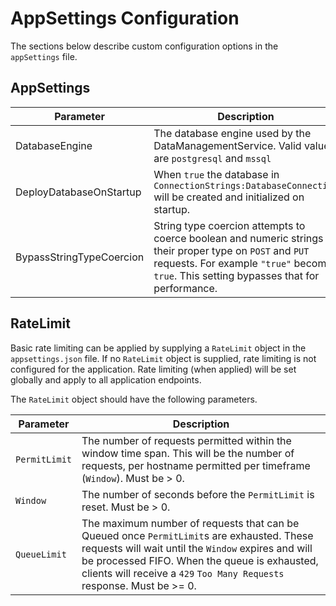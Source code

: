 # AppSettings Configuration

The sections below describe custom configuration options in the `appSettings` file.

## AppSettings

| Parameter                | Description                                                                                                                                                                                             |
| ------------------------ | ------------------------------------------------------------------------------------------------------------------------------------------------------------------------------------------------------- |
| DatabaseEngine           | The database engine used by the DataManagementService. Valid values are `postgresql` and `mssql`                                                                                                        |
| DeployDatabaseOnStartup  | When `true` the database in `ConnectionStrings:DatabaseConnection` will be created and initialized on startup.                                                                                          |
| BypassStringTypeCoercion | String type coercion attempts to coerce boolean and numeric strings to their proper type on `POST` and `PUT` requests. For example `"true"` becomes `true`. This setting bypasses that for performance. |

## RateLimit

Basic rate limiting can be applied by supplying a `RateLimit` object in the
`appsettings.json` file. If no `RateLimit` object is supplied, rate limiting is
not configured for the application. Rate limiting (when applied) will be set
globally and apply to all application endpoints.

The `RateLimit` object should have the following parameters.

| Parameter     | Description                                                                                                                                                                                                                                                                |
| ------------- | -------------------------------------------------------------------------------------------------------------------------------------------------------------------------------------------------------------------------------------------------------------------------- |
| `PermitLimit` | The number of requests permitted within the window time span. This will be the number of requests, per hostname permitted per timeframe (`Window`). Must be > 0.                                                                                                           |
| `Window`      | The number of seconds before the `PermitLimit` is reset. Must be > 0.                                                                                                                                                                                                      |
| `QueueLimit`  | The maximum number of requests that can be Queued once `PermitLimit`s are exhausted. These requests will wait until the `Window` expires and will be processed FIFO. When the queue is exhausted, clients will receive a `429` `Too Many Requests` response. Must be >= 0. |

